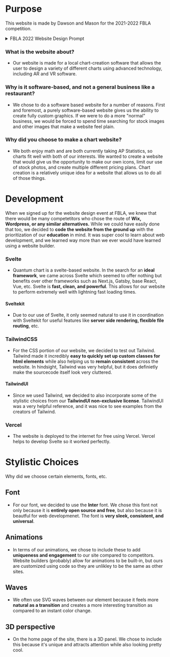 # Purpose
This website is made by Dawson and Mason for the 2021-2022 FBLA competition. 

<details>
  <summary>FBLA 2022 Website Design Prompt</summary>
  Create a website for a new business in your local community, region, or state. The website must include a business name, photos, and description of the entity. The website must include a minimum of four web pages, including a contact us page and embedded features. The website should feature social media and marketing material to promote the new business
</details>

### What is the website about?
 - Our website is made for a local chart-creation software that allows the user to design a variety of different charts using advanced technology, including AR and VR software.

### Why is it software-based, and not a general business like a restaurant?
- We chose to do a software based website for a number of reasons. First and foremost, a purely software-based website gives us the ability to create fully custom graphics. If we were to do a more "normal" business, we would be forced to spend time searching for stock images and other images that make a website feel plain.

### Why did you choose to make a chart website?
 - We both enjoy math and are both currently taking AP Statistics, so charts fit well with both of our interests. We wanted to create a website that would give us the opportunity to make our own icons, limit our use of stock photos, and create multiple different pricing plans. Chart creation is a relatively unique idea for a website that allows us to do all of those things.

# Development
When we signed up for the website design event at FBLA, we knew that there would be many competetitors who chose the route of **Wix, Wordpress, or any similar alternatives.** While we could have easily done that too, we decided to **code the website from the ground up** with the prioritization of our **education** in mind. It was super cool to learn about web development, and we learned way more than we ever would have learned using a website builder.

### Svelte
- Quantum chart is a svelte-based website. In the search for an **ideal framework**, we came across Svelte which seemed to offer nothing but benefits over other frameworks such as Next.js, Gatsby, base React, Vue, etc. Svelte is **fast, clean, and powerful**. This allows for our website to perform extremely well with lightning fast loading times.

#### Sveltekit
- Due to our use of Svelte, it only seemed natural to use it in coordination with Sveltekit for useful features like **server side rendering, flexible file routing**, etc.

### TailwindCSS
- For the CSS portion of our website, we decided to test out Tailwind. Tailwind made it incredibly **easy to quickly set up custom classes for html elements** while also helping us to **remain consistent** across the website. In hindsight, Tailwind was very helpful, but it does definietly make the sourcecode itself look very cluttered.

#### TailwindUI
- Since we used Tailwind, we decided to also incorporate some of the stylistic choices from our **TailwindUI non-exclusive license**. TailwindUI was a very helpful reference, and it was nice to see examples from the creators of Tailwind.

### Vercel
- The website is deployed to the internet for free using Vercel. Vercel helps to develop Svelte so it worked perfectly.

# Stylistic Choices
Why did we choose certain elements, fonts, etc.

## Font
- For our font, we decided to use the **Inter** font. We chose this font not only because it is **entirely open source and free**, but also because it is beautful for web developmenet. The font is **very sleek, consistent, and universal**. 

## Animations
- In terms of our animations, we chose to include these to add **uniqueness and engagement** to our site compared to competitors. Website builders (probably) allow for animations to be built-in, but ours are customized using code so they are unlikley to be the same as other sites.

## Waves
- We often use SVG waves between our element because it feels more **natural as a transition** and creates a more interesting transition as compared to an instant color change.

## 3D perspective
- On the home page of the site, there is a 3D panel. We chose to include this because it's unique and attracts attention while also looking pretty cool.
